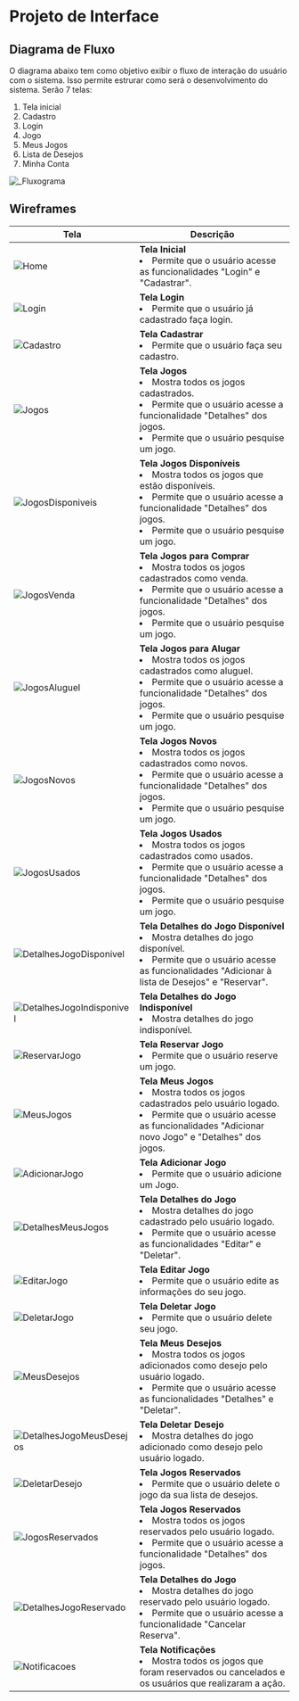 
# Projeto de Interface

## Diagrama de Fluxo

O diagrama abaixo tem como objetivo exibir o fluxo de interação do usuário com o sistema. Isso permite estrurar como será o desenvolvimento do sistema.
Serão 7 telas:

1) Tela inicial
2) Cadastro
3) Login
4) Jogo
5) Meus Jogos
6) Lista de Desejos
7) Minha Conta

![_Fluxograma](https://github.com/ICEI-PUC-Minas-PMV-ADS/pmv-ads-2024-1-e2-proj-int-t1-troca-games/assets/145761508/89a91077-2760-444e-b78c-18f1286a7a71)





## Wireframes


|Tela|Descrição|
|------|---------|
| ![Home](https://github.com/ICEI-PUC-Minas-PMV-ADS/pmv-ads-2024-1-e2-proj-int-t1-troca-games/assets/145761508/f65a7fda-a8de-4261-b19d-e940281df6a9) | **Tela Inicial**<br><li> Permite que o usuário acesse as funcionalidades "Login" e "Cadastrar". |
| ![Login](https://github.com/ICEI-PUC-Minas-PMV-ADS/pmv-ads-2024-1-e2-proj-int-t1-troca-games/assets/145761508/52124e5a-9f45-4f78-9ec0-8187ab50c545) | **Tela Login**<br><li> Permite que o usuário já cadastrado faça login. |
| ![Cadastro](https://github.com/ICEI-PUC-Minas-PMV-ADS/pmv-ads-2024-1-e2-proj-int-t1-troca-games/assets/145761508/5df68688-352f-469a-8287-c3fa48b03e10) | **Tela Cadastrar**<br><li> Permite que o usuário faça seu cadastro. |
| ![Jogos](https://github.com/ICEI-PUC-Minas-PMV-ADS/pmv-ads-2024-1-e2-proj-int-t1-troca-games/assets/145761508/8362137b-9a4b-47a7-a704-fd2f0a9cce46) | **Tela Jogos**<br><li> Mostra todos os jogos cadastrados.<br><li> Permite que o usuário acesse a funcionalidade "Detalhes" dos jogos.<br><li> Permite que o usuário pesquise um jogo. |
| ![JogosDisponiveis](https://github.com/ICEI-PUC-Minas-PMV-ADS/pmv-ads-2024-1-e2-proj-int-t1-troca-games/assets/145761508/d72121c4-10d8-4d02-9352-855d6b2adbef) | **Tela Jogos Disponíveis**<br><li> Mostra todos os jogos que estão disponíveis.<br><li> Permite que o usuário acesse a funcionalidade "Detalhes" dos jogos.<br><li> Permite que o usuário pesquise um jogo. | |
| ![JogosVenda](https://github.com/ICEI-PUC-Minas-PMV-ADS/pmv-ads-2024-1-e2-proj-int-t1-troca-games/assets/145761508/8882139f-f59b-4f3d-87ab-5eeefbd68d9c) | **Tela Jogos para Comprar**<br><li> Mostra todos os jogos cadastrados como venda.<br><li> Permite que o usuário acesse a funcionalidade "Detalhes" dos jogos.<br><li> Permite que o usuário pesquise um jogo. | |
| ![JogosAluguel](https://github.com/ICEI-PUC-Minas-PMV-ADS/pmv-ads-2024-1-e2-proj-int-t1-troca-games/assets/145761508/927b6b26-73b3-4bdb-b854-b9de22ef4bbb) | **Tela Jogos para Alugar**<br><li> Mostra todos os jogos cadastrados como aluguel.<br><li> Permite que o usuário acesse a funcionalidade "Detalhes" dos jogos.<br><li> Permite que o usuário pesquise um jogo. | |
| ![JogosNovos](https://github.com/ICEI-PUC-Minas-PMV-ADS/pmv-ads-2024-1-e2-proj-int-t1-troca-games/assets/145761508/d106e88c-b8f0-42e9-9844-2b2af51fe160) | **Tela Jogos Novos**<br><li> Mostra todos os jogos cadastrados como novos.<br><li> Permite que o usuário acesse a funcionalidade "Detalhes" dos jogos.<br><li> Permite que o usuário pesquise um jogo. | |
| ![JogosUsados](https://github.com/ICEI-PUC-Minas-PMV-ADS/pmv-ads-2024-1-e2-proj-int-t1-troca-games/assets/145761508/61917d70-d81d-4682-803f-3db45753074f) | **Tela Jogos Usados**<br><li> Mostra todos os jogos cadastrados como usados.<br><li> Permite que o usuário acesse a funcionalidade "Detalhes" dos jogos.<br><li> Permite que o usuário pesquise um jogo. | |
| ![DetalhesJogoDisponivel](https://github.com/ICEI-PUC-Minas-PMV-ADS/pmv-ads-2024-1-e2-proj-int-t1-troca-games/assets/145761508/c910b315-b7e6-4286-b919-b56c9592e3cd) | **Tela Detalhes do Jogo Disponível**<br><li> Mostra detalhes do jogo disponível.<br><li> Permite que o usuário acesse as funcionalidades "Adicionar à lista de Desejos" e "Reservar". |
| ![DetalhesJogoIndisponivel](https://github.com/ICEI-PUC-Minas-PMV-ADS/pmv-ads-2024-1-e2-proj-int-t1-troca-games/assets/145761508/ee46c4f9-9d22-4f7e-82eb-d6c693277518) | **Tela Detalhes do Jogo Indisponível**<br><li> Mostra detalhes do jogo indisponível. |
| ![ReservarJogo](https://github.com/ICEI-PUC-Minas-PMV-ADS/pmv-ads-2024-1-e2-proj-int-t1-troca-games/assets/145761508/f9130c48-c530-44f5-9228-55f2527e5b9c) | **Tela Reservar Jogo**<br><li> Permite que o usuário reserve um jogo. |
| ![MeusJogos](https://github.com/ICEI-PUC-Minas-PMV-ADS/pmv-ads-2024-1-e2-proj-int-t1-troca-games/assets/145761508/17aefa86-7a3c-4b65-a093-a76ae7c11dcd) | **Tela Meus Jogos**<br><li> Mostra todos os jogos cadastrados pelo usuário logado.<br><li> Permite que o usuário acesse as funcionalidades "Adicionar novo Jogo" e "Detalhes" dos jogos. |
| ![AdicionarJogo](https://github.com/ICEI-PUC-Minas-PMV-ADS/pmv-ads-2024-1-e2-proj-int-t1-troca-games/assets/145761508/2923cba0-d067-4fa3-a8eb-cab36ee3f21d) | **Tela Adicionar Jogo**<br><li> Permite que o usuário adicione um Jogo. |
| ![DetalhesMeusJogos](https://github.com/ICEI-PUC-Minas-PMV-ADS/pmv-ads-2024-1-e2-proj-int-t1-troca-games/assets/145761508/fb83ae23-08e2-4762-956f-3557a52bcc02) | **Tela Detalhes do Jogo**<br><li> Mostra detalhes do jogo cadastrado pelo usuário logado.<br><li> Permite que o usuário acesse as funcionalidades "Editar" e "Deletar". |
| ![EditarJogo](https://github.com/ICEI-PUC-Minas-PMV-ADS/pmv-ads-2024-1-e2-proj-int-t1-troca-games/assets/145761508/ec060de3-df1c-4016-9eb2-bbccf1cfbd2d) | **Tela Editar Jogo**<br><li> Permite que o usuário edite as informações do seu jogo. |
| ![DeletarJogo](https://github.com/ICEI-PUC-Minas-PMV-ADS/pmv-ads-2024-1-e2-proj-int-t1-troca-games/assets/145761508/8ac86091-61d8-4d6c-a353-2a2e065507bf) | **Tela Deletar Jogo**<br><li> Permite que o usuário delete seu jogo. |
| ![MeusDesejos](https://github.com/ICEI-PUC-Minas-PMV-ADS/pmv-ads-2024-1-e2-proj-int-t1-troca-games/assets/145761508/a4168ec9-110d-4c66-a20d-100edc32a4c6) | **Tela Meus Desejos**<br><li> Mostra todos os jogos adicionados como desejo pelo usuário logado. <br><li> Permite que o usuário acesse as funcionalidades "Detalhes" e "Deletar". |
| ![DetalhesJogoMeusDesejos](https://github.com/ICEI-PUC-Minas-PMV-ADS/pmv-ads-2024-1-e2-proj-int-t1-troca-games/assets/145761508/4e17a80f-0ce5-4083-b2eb-7c71f01bda59) | **Tela Deletar Desejo**<br><li> Mostra detalhes do jogo adicionado como desejo pelo usuário logado. |
| ![DeletarDesejo](https://github.com/ICEI-PUC-Minas-PMV-ADS/pmv-ads-2024-1-e2-proj-int-t1-troca-games/assets/145761508/74b16516-92d8-460f-9897-3c91986e2fce) | **Tela Jogos Reservados**<br><li> Permite que o usuário delete o jogo da sua lista de desejos. |
| ![JogosReservados](https://github.com/ICEI-PUC-Minas-PMV-ADS/pmv-ads-2024-1-e2-proj-int-t1-troca-games/assets/145761508/e090daa1-b127-4bad-950a-ab7506a67fe8) | **Tela Jogos Reservados**<br><li> Mostra todos os jogos reservados pelo usuário logado.<br><li> Permite que o usuário acesse a funcionalidade "Detalhes" dos jogos. |
| ![DetalhesJogoReservado](https://github.com/ICEI-PUC-Minas-PMV-ADS/pmv-ads-2024-1-e2-proj-int-t1-troca-games/assets/145761508/de7d24ba-fe3f-4a76-bda3-c5a9d102cd43) | **Tela Detalhes do Jogo**<br><li> Mostra detalhes do jogo reservado pelo usuário logado.<br><li> Permite que o usuário acesse a funcionalidade "Cancelar Reserva". |
| ![Notificacoes](https://github.com/ICEI-PUC-Minas-PMV-ADS/pmv-ads-2024-1-e2-proj-int-t1-troca-games/assets/145761508/3b2f953a-a7ea-4f41-a007-06212a0e59d8) | **Tela Notificações**<br><li> Mostra todos os jogos que foram reservados ou cancelados e os usuários que realizaram a ação. |




